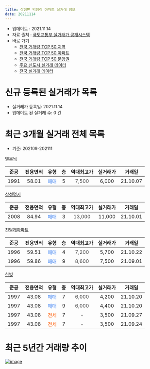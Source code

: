 ```yaml
---
title: 삼성면 덕정리 아파트 실거래 정보
date: 20211114
---
```


* 업데이트 : 2021.11.14
* 자료 출처 : [국토교통부 실거래가 공개시스템](http://rt.molit.go.kr)
* 바로 가기
    * [전국 거래량 TOP 50 지역](https://apt-info.github.io/apt-trade-info/tr)
    * [전국 거래량 TOP 50 아파트](https://apt-info.github.io/apt-trade-info/ta)
    * [전국 거래량 TOP 50 분양권](https://apt-info.github.io/apt-trade-info/tb)
    * [주요 신도시 실거래 데이터](https://apt-info.github.io/apt-trade-info/newtown)
    * [전국 실거래 데이터](https://apt-info.github.io/apt-trade-info/all)



<script async src="https://pagead2.googlesyndication.com/pagead/js/adsbygoogle.js"></script>
<!-- 기본광고 -->
<ins class="adsbygoogle"
     style="display:block"
     data-ad-client="ca-pub-1142216861245946"
     data-ad-slot="4805727019"
     data-ad-format="auto"
     data-full-width-responsive="true"></ins>
<script>
     (adsbygoogle = window.adsbygoogle || []).push({});
</script>


# 신규 등록된 실거래가 목록

* 실거래가 등록일: 2021.11.14
* 업데이트 된 실거래 수: 0 건




<script async src="https://pagead2.googlesyndication.com/pagead/js/adsbygoogle.js"></script>
<!-- 기본광고 -->
<ins class="adsbygoogle"
     style="display:block"
     data-ad-client="ca-pub-1142216861245946"
     data-ad-slot="4805727019"
     data-ad-format="auto"
     data-full-width-responsive="true"></ins>
<script>
     (adsbygoogle = window.adsbygoogle || []).push({});
</script>


# 최근 3개월 실거래 전체 목록
* 기준: 202109-202111


[별무늬](https://search.naver.com/search.naver?query=%EB%B3%84%EB%AC%B4%EB%8A%AC)

|준공|전용면적|유형|층|역대최고가|실거래가|거래일|
|:---:|:---:|:---:|:---:|:---:|:---:|:---:|
|1991|58.01|<span style="color:#4285F3">매매</span>|5|<span style="color:#444444">7,500</span>|6,000|21.10.07|

[삼성명지](https://search.naver.com/search.naver?query=%EC%82%BC%EC%84%B1%EB%AA%85%EC%A7%80)

|준공|전용면적|유형|층|역대최고가|실거래가|거래일|
|:---:|:---:|:---:|:---:|:---:|:---:|:---:|
|2008|84.94|<span style="color:#4285F3">매매</span>|3|<span style="color:#444444">13,000</span>|11,000|21.10.01|

[진달래아파트](https://search.naver.com/search.naver?query=%EC%A7%84%EB%8B%AC%EB%9E%98%EC%95%84%ED%8C%8C%ED%8A%B8)

|준공|전용면적|유형|층|역대최고가|실거래가|거래일|
|:---:|:---:|:---:|:---:|:---:|:---:|:---:|
|1996|59.51|<span style="color:#4285F3">매매</span>|4|<span style="color:#444444">7,200</span>|5,700|21.10.22|
|1996|59.86|<span style="color:#4285F3">매매</span>|9|<span style="color:#444444">8,600</span>|7,500|21.09.01|

[한빛](https://search.naver.com/search.naver?query=%ED%95%9C%EB%B9%9B)

|준공|전용면적|유형|층|역대최고가|실거래가|거래일|
|:---:|:---:|:---:|:---:|:---:|:---:|:---:|
|1997|43.08|<span style="color:#4285F3">매매</span>|7|<span style="color:#444444">6,000</span>|4,200|21.10.20|
|1997|43.08|<span style="color:#4285F3">매매</span>|9|<span style="color:#444444">6,000</span>|4,400|21.10.20|
|1997|43.08|<span style="color:#FF5A00">전세</span>|7|<span style="color:#444444">-</span>|3,500|21.09.27|
|1997|43.08|<span style="color:#FF5A00">전세</span>|7|<span style="color:#444444">-</span>|3,500|21.09.24|



<script async src="https://pagead2.googlesyndication.com/pagead/js/adsbygoogle.js"></script>
<!-- 기본광고 -->
<ins class="adsbygoogle"
     style="display:block"
     data-ad-client="ca-pub-1142216861245946"
     data-ad-slot="4805727019"
     data-ad-format="auto"
     data-full-width-responsive="true"></ins>
<script>
     (adsbygoogle = window.adsbygoogle || []).push({});
</script>


# 최근 5년간 거래량 추이


<div style="width:100%;">
    <canvas id="deal_progress" height="200"></canvas>
</div>

<script>
new Chart(document.getElementById("deal_progress"), {
    type: 'line',
    data: {
        labels: ['16.01','16.02','16.03','16.04','16.05','16.06','16.07','16.08','16.09','16.10','16.11','16.12','17.01','17.02','17.03','17.04','17.05','17.06','17.07','17.08','17.09','17.10','17.11','17.12','18.01','18.02','18.03','18.04','18.05','18.06','18.07','18.08','18.09','18.11','18.12','19.01','19.02','19.03','19.04','19.05','19.06','19.07','19.08','19.09','19.10','19.11','19.12','20.01','20.02','20.03','20.04','20.05','20.06','20.07','20.09','20.10','20.11','20.12','21.01','21.02','21.03','21.04','21.05','21.07','21.08','21.09','21.10'],
        datasets: [{
            label: '매매/분양권',
            data: [2,4,3,3,3,0,2,1,1,7,0,3,1,3,3,4,3,1,3,1,0,2,2,0,1,2,3,4,1,3,1,2,1,1,1,2,2,2,1,1,1,0,2,2,0,2,0,1,1,2,0,0,1,7,1,3,2,4,0,0,2,1,0,0,1,1,5],
            borderColor: "rgba(66, 133, 243, 1)",
            backgroundColor: "rgba(66, 133, 243, 0.05)",
            borderWidth: 1,
            pointRadius: 0,
            fill: false,
            lineTension: 0
        },{
            label: '전/월세',
            data: [1,1,1,2,0,2,0,1,3,0,1,1,3,2,0,3,0,0,6,1,4,1,0,3,2,0,0,1,1,0,1,0,2,1,1,2,1,4,0,1,1,14,0,3,1,0,3,1,1,1,4,3,0,1,1,1,2,2,1,3,0,2,2,3,0,2,0],
            borderColor: "rgba(255, 90, 0, 1)",
            backgroundColor: "rgba(255, 90, 0, 0.05)",
            borderWidth: 1,
            pointRadius: 0,
            fill: false,
            lineTension: 0
        },{
            label: '합계',
            data: [3,5,4,5,3,2,2,2,4,7,1,4,4,5,3,7,3,1,9,2,4,3,2,3,3,2,3,5,2,3,2,2,3,2,2,4,3,6,1,2,2,14,2,5,1,2,3,2,2,3,4,3,1,8,2,4,4,6,1,3,2,3,2,3,1,3,5],
            borderColor: "rgba(0, 0, 0, 1)",
            backgroundColor: "rgba(0, 0, 0, 0.03)",
            borderWidth: 0.1,
            pointRadius: 0,
            fill: true,
            lineTension: 0
        }
        ]
    },
    options: {
        responsive: true,
        title: {
            display: false
        },
        tooltips: {
            mode: 'index',
            intersect: false
        },
        hover: {
            mode: 'nearest',
            intersect: true
        },
        scales: {
            xAxes: [{
                display: true,
                scaleLabel: {
                    display: true,
                    labelString: '년/월'
                }
            }],
            yAxes: [{
                display: true,
                ticks: {
                    suggestedMin: 0,
                },
                scaleLabel: {
                    display: true,
                    labelString: '실거래 수'
                }
            }]
        }
    }
});

</script>


[![image](https://apt-info.github.io/images/2020-01-03-apt-trade-info/1024x500.png)](https://play.google.com/store/apps/details?id=com.aptinfo.apttradeinfo)

